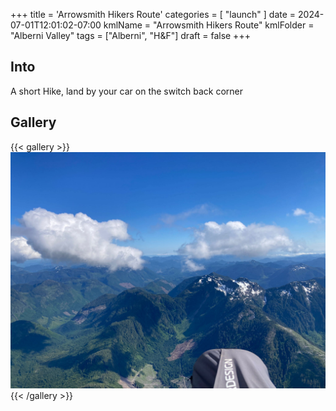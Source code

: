 +++
title = 'Arrowsmith Hikers Route'
categories = [ "launch" ]
date = 2024-07-01T12:01:02-07:00
kmlName = "Arrowsmith Hikers Route"
kmlFolder = "Alberni Valley"
tags = ["Alberni", "H&F"]
draft = false
+++

## Into
A short Hike, land by your car on the switch back corner

## Gallery
{{< gallery >}}
  <img src="gallery/Sam Enroute to Arrowsmith.jpg" class="grid-w100" />
{{< /gallery >}}


